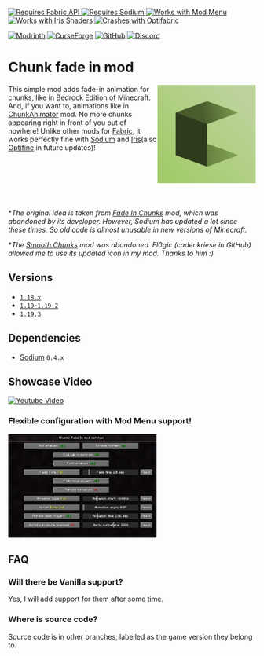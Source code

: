 [Sodium]: https://modrinth.com/mod/sodium
[Smooth Chunks]: https://modrinth.com/mod/smooth-chunks
[ChunkAnimator]: https://www.curseforge.com/minecraft/mc-mods/chunk-animator
[Fabric]: https://fabricmc.net
[Optifine]: https://www.optifine.net
[Fade In Chunks]: https://modrinth.com/mod/fade-in-chunks
[Iris]: https://modrinth.com/mod/iris
<a href="https://modrinth.com/mod/fabric-api">
<img width="150" src="https://raw.githubusercontent.com/kerudion/chunksfadein/main/readme-assets/req_fabric.png" alt="Requires Fabric API">
</a>
<a href="https://modrinth.com/mod/sodium">
<img width="150" src="https://raw.githubusercontent.com/kerudion/chunksfadein/main/readme-assets/req_sodium.png" alt="Requires Sodium">
</a>
<a href="https://modrinth.com/mod/modmenu">
<img width="150" src="https://raw.githubusercontent.com/kerudion/chunksfadein/main/readme-assets/works_modmenu.png" alt="Works with Mod Menu">
</a>
<a href="https://modrinth.com/mod/iris">
<img width="150" src="https://raw.githubusercontent.com/kerudion/chunksfadein/main/readme-assets/works_iris.png" alt="Works with Iris Shaders">
</a>
<a href="https://www.curseforge.com/minecraft/mc-mods/optifabric">
<img width="150" src="https://raw.githubusercontent.com/kerudion/chunksfadein/main/readme-assets/crashes_opti.png" alt="Crashes with Optifabric">
</a>

[![Modrinth](https://img.shields.io/modrinth/dt/chunks-fade-in?style=for-the-badge&color=green&logo=data%3Aimage%2Fpng%3Bbase64%2CiVBORw0KGgoAAAANSUhEUgAAABAAAAAQCAMAAAAoLQ9TAAABvFBMVEUAAAD%2FAP8AojwA6f%2F%2F%2BAAA%2F%2FYA%2F3zC8wAA2FkA21MA2VwA0VoA1lcA11YA6FH%2FAP8A0V4A1U8A0lkA1lMA2VYAzmIAylkA008AzlwAy1IA2FkA2GMA1VgA1VIA1VoAzkwAy2AA004A1VEA3VsAzFoA110A12wA110A3VYA1W4Av1EAz0gA22wAzoMA3EsA2W4A%2F0AA%2BlAA%2F4QAtDkA%2FyQA%2F80AhqoiEMX%2FpAAA02AA2FgA3WEA3VoA32oA214A2V0A1VgA1GYA21oA21IAzFEA0l4A1FsA1VgA2WEAzVAA0FYA0FEAz2EA2E8A1WIA11oA1mEA0l0A0lUA2mAA1lwAylUAz1cA0mMA1lAA41cA1UwA21sA41oA0lgA4F4Az1cAyEsA1l0A4l8A3lYAzloA6WUA0EsAyEsA2FAA1jwAyF4Az1oA524A2VEA0VwA9VkAv1cA2UIA4mcA5H0A2zoAzjEAx0wA7mAAxV4A%2FG8A2l8A1E0A10wAxF4AwDQAy0sAtxcAyWIAtkAO1QAA8VoAqHwA%2FzwA33AAtVIA0YkgtQAA%2F8W2wgAA%2F6UA7u7%2FiwAAs%2F%2BAALMgYAD%2FACRxTWCJAAAAlHRSTlMABBMLCAYFBero4d7CuRUI6%2Bnj4N%2Fe29vW1by7t7eyrKuilZSHhm5mW1pZVVFBPTkaGA4NCwoKCAXy8e%2Fr6Ofm5uXl4%2BPh4eHc3NnZ2NjX19bW0czIvba0raWkoqKfkpCLiYSDgn59fXx8eHRra2RkZGRhYF1dW1hUU1NTTUlFREM5ODclIyIgHxwYFhURDwsKCggHjU6V5wAAAP5JREFUGNMFwQNixAAABMCNT0nOtm3Vtm3btm1%2FuDOgAQiHHusdG0sBaQ4MssFBeYMulnE6rvIAvos7jVrF5DmVtquMfo4AETE1e5Nf3HvmcaVSdgSkrJJ5irid4S8gLNaaSQS6FPfY6ymvOP5kyIG2fbiVs7jprHbFi4DoaxmHzbiOS0kfSeD3BVvqIVj0EfbU1J34CLmmqbDGjJEqt7ddWtdvl8tXmeXSKRy0GppqPA6JRuYjn3lZGIJT2nEiPmxsxjl2rcTyCiKk1y5RBRoiOVemi9LAm79XqlgIJvIBlWEbLLLInQ3Xq5VjiNqu%2FxgABPC0O8GPFn6SOdD4BwrbMVMNbnOUAAAAAElFTkSuQmCC)](https://modrinth.com/mod/chunks-fade-in)
[![CurseForge](https://cf.way2muchnoise.eu/full_720811_downloads.svg?badge_style=for_the_badge)](https://www.curseforge.com/minecraft/mc-mods/chunks-fade-in)
[![GitHub](https://img.shields.io/github/downloads/kerudion/chunksfadein/total?color=lightgrey&logo=github&style=for-the-badge)](https://github.com/kerudion/chunksfadein/releases)
[![Discord](https://img.shields.io/discord/1052166699924856852?style=for-the-badge&color=informational&logo=discord)](https://discord.gg/fPbPhrQNSz)
# Chunk fade in mod
<img height="200" align="right" src="readme-assets/icon.png" alt="Chunks fade in icon"> 

This simple mod adds fade-in animation for chunks, like in Bedrock Edition of Minecraft. And, if you want to, animations like in [ChunkAnimator] mod.
No more chunks appearing right in front of you out of nowhere! Unlike other mods for [Fabric], it works perfectly fine with [Sodium] and [Iris](also [Optifine] in future updates)! 

\
\
\
\
\
\
**The original idea is taken from [Fade In Chunks] mod, which was abandoned by its developer. However, Sodium has updated a lot since these times. So old code is almost unusable in new versions of Minecraft.*

**The [Smooth Chunks] mod was abandoned. Fl0gic (cadenkriese in GitHub) allowed me to use its updated icon in my mod. Thanks to him :)*

## Versions
- [`1.18.x`](https://github.com/kerudion/chunksfadein/releases/tag/v1.0.3-1.18)
- [`1.19`-`1.19.2`](https://github.com/kerudion/chunksfadein/releases/tag/v3.0.5-1.19)
- [`1.19.3`](https://github.com/kerudion/chunksfadein/releases/tag/v2.0.5-1.19.3)

## Dependencies
- [Sodium] `0.4.x`

## Showcase Video
[![Youtube Video](http://img.youtube.com/vi/CanA5ADOis0/0.jpg)](https://www.youtube.com/watch?v=CanA5ADOis0)

### Flexible configuration with Mod Menu support!
<img src="https://github.com/kerudion/chunksfadein/blob/main/readme-assets/config.png?raw=true" width="60%">

## FAQ
### Will there be Vanilla support?
Yes, I will add support for them after some time.
### Where is source code?
Source code is in other branches, labelled as the game version they belong to.
